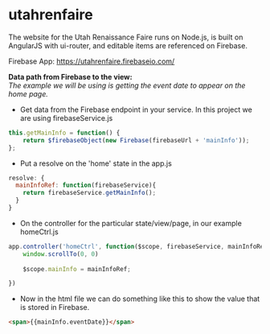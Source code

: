 # utahrenfaire
The website for the Utah Renaissance Faire runs on Node.js, is built on AngularJS with ui-router, and editable items are referenced on Firebase.

Firebase App: https://utahrenfaire.firebaseio.com/

**Data path from Firebase to the view:**  
*The example we will be using is getting the event date to appear on the home page.*

- Get data from the Firebase endpoint in your service. In this project we are using firebaseService.js
```javascript
this.getMainInfo = function() {
	return $firebaseObject(new Firebase(firebaseUrl + 'mainInfo'));
};
```  

- Put a resolve on the 'home' state in the app.js
```javascript
resolve: {
  mainInfoRef: function(firebaseService){
    return firebaseService.getMainInfo();
  }
}
```  

- On the controller for the particular state/view/page, in our example homeCtrl.js
```javascript
app.controller('homeCtrl', function($scope, firebaseService, mainInfoRef) {
	window.scrollTo(0, 0)
	
	$scope.mainInfo = mainInfoRef;

})
```  

- Now in the html file we can do something like this to show the value that is stored in Firebase.
```html
<span>{{mainInfo.eventDate}}</span>
```
